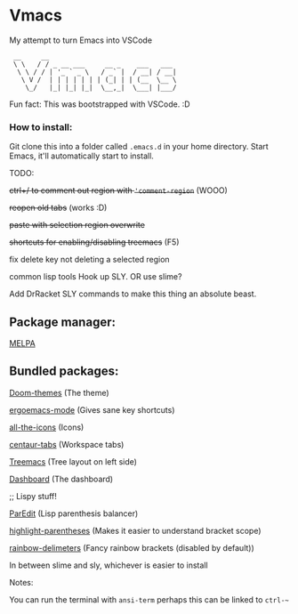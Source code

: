 # Vmacs
 My attempt to turn Emacs into VSCode
```
 __     __                                
 \ \   / / _ __ ___     __ _    ___   ___ 
  \ \ / / | '_ ` _ \   / _` |  / __| / __|
   \ V /  | | | | | | | (_| | | (__  \__ \
    \_/   |_| |_| |_|  \__,_|  \___| |___/
```

Fun fact: This was bootstrapped with VSCode. :D

### How to install:
Git clone this into a folder called ``.emacs.d`` in your home directory.
Start Emacs, it'll automatically start to install.

TODO:

~~ctrl+/ to comment out region with ``'comment-region``~~ (WOOO)

~~reopen old tabs~~ (works :D)

~~paste with selection region overwrite~~

~~shortcuts for enabling/disabling treemacs~~ (F5)

fix delete key not deleting a selected region

common lisp tools
Hook up SLY.
OR use slime?

Add DrRacket SLY commands to make this thing an absolute beast.

## Package manager:

[MELPA](https://melpa.org/)

## Bundled packages:

[Doom-themes](https://github.com/doomemacs/themes) (The theme)

[ergoemacs-mode](https://github.com/ergoemacs/ergoemacs-mode) (Gives sane key shortcuts)

[all-the-icons](https://github.com/domtronn/all-the-icons.el) (Icons)

[centaur-tabs](https://github.com/ema2159/centaur-tabs) (Workspace tabs)

[Treemacs](https://github.com/Alexander-Miller/treemacs) (Tree layout on left side)

[Dashboard](https://github.com/emacs-dashboard/emacs-dashboard) (The dashboard)

;; Lispy stuff!

[ParEdit](https://www.emacswiki.org/emacs/ParEdit) (Lisp parenthesis balancer)

[highlight-parentheses](https://sr.ht/~tsdh/highlight-parentheses.el/) (Makes it easier to understand bracket scope)

[rainbow-delimeters](https://github.com/Fanael/rainbow-delimiters) (Fancy rainbow brackets (disabled by default))

In between slime and sly, whichever is easier to install


Notes:

You can run the terminal with ``ansi-term`` perhaps this can be linked to ``ctrl-~``